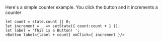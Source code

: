 Here's a simple counter example. You click the button and it increments a counter

    let count = state.count || 0;
    let increment = _ => setState({ count:count + 1 });
    let label = 'This is a Button! ';
    <Button label={label + count} onClick={ increment }/>
